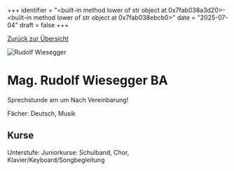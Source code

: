 
+++
identifier = "<built-in method lower of str object at 0x7fab038a3d20>-<built-in method lower of str object at 0x7fab038ebcb0>"
date = "2025-07-04"
draft = false
+++

 [Zurück zur Übersicht](/schule/lehrpersonal/)

<div class="row">
<div class="column">
<img src="/images/personal/Wiesegger.jpg" alt="Rudolf Wiesegger"> 
</div>
<div class="column">

# Mag. Rudolf Wiesegger BA

Sprechstunde am  um Nach Vereinbarung!

Fächer: Deutsch,  Musik





## Kurse

Unterstufe: Juniorkurse: Schulband,  Chor,  Klavier/Keyboard/Songbegleitung







</div>
</div> 


